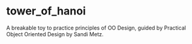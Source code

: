 # tower_of_hanoi
A breakable toy to practice principles of OO Design, guided by Practical Object Oriented Design by Sandi Metz.
